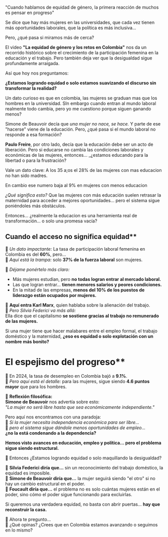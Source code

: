 "Cuando hablamos de equidad de género, la primera reacción de muchos es pensar en progreso"

Se dice que hay más mujeres en las universidades, que cada vez tienen más oportunidades laborales, que la política es más inclusiva…

Pero, ¿qué pasa si miramos más de cerca?

El video **"La equidad de género y los retos en Colombia"** nos da un recorrido histórico sobre el crecimiento de la participación femenina en la educación y el trabajo. Pero también deja ver que la desigualdad sigue profundamente arraigada.

Así que hoy nos preguntamos:

**¿Estamos logrando equidad o solo estamos suavizando el discurso sin transformar la realidad?**

Un dato curioso es que en colombia, las mujeres se graduan mas que los hombres en la universidad. SIn embargo cuando entran al mundo laboral realmente todo cambia, pero yo me cuestiono porque siguen ganando menos?

Simone de Beauvoir decía que _una mujer no nace, se hace._ Y parte de ese "hacerse" viene de la educación. Pero, ¿qué pasa si el mundo laboral no responde a esa formación?

**Paulo Freire**, por otro lado, decía que la educación debe ser un acto de liberación. Pero si educarse no cambia las condiciones laborales y económicas de las mujeres, entonces… _¿estamos educando para la libertad o para la frustración?

Vale un dato clave: 
A los 35 a;os el 28% de las mujeres con mas educacion no han sido madres.

En cambio ese numero baja al 9% en mujeres con menos educacion

_¿Qué significa esto?_ 
Que las mujeres con más educación suelen retrasar la maternidad para acceder a mejores oportunidades... pero el sistema sigue poniéndoles más obstáculos.

Entonces… ¿realmente la educacion es una herramienta real de transformación… o solo una promesa vacía?

##  Cuando el acceso no significa equidad**

📌 _Un dato impactante:_ La tasa de participación laboral femenina en Colombia es del **60%**, pero...  
📢 _Aquí está la trampa:_ solo **37% de la fuerza laboral** son mujeres.

🎤 _Déjame ponértelo más claro:_

- Más mujeres estudian, pero **no todas logran entrar al mercado laboral.**
- Las que logran entrar… **tienen menores salarios y peores condiciones.**
- En la mitad de las empresas, **menos del 10% de los puestos de liderazgo están ocupados por mujeres.**

🔎 **Aquí entra Karl Marx**, quien hablaba sobre la alienación del trabajo.  
📢 _Pero Silvia Federici va más allá:_  
Ella dice que el capitalismo **se sostiene gracias al trabajo no remunerado de las mujeres.**

Si una mujer tiene que hacer malabares entre el empleo formal, el trabajo doméstico y la maternidad,
**¿eso es equidad o solo explotación con un nombre más bonito?**


# El espejismo del progreso**

📌 En 2024, la tasa de desempleo en Colombia bajó a **9.1%**.  
📢 _Pero aquí está el detalle:_ para las mujeres, sigue siendo **4.6 puntos mayor** que para los hombres.

🔎 **Reflexión filosófica:**  
**Simone de Beauvoir** nos advertía sobre esto:  
_"La mujer no será libre hasta que sea económicamente independiente."_

Pero aquí nos encontramos con una paradoja:  
📢 _Si la mujer necesita independencia económica para ser libre…_  
📢 _pero el sistema sigue dándole menos oportunidades de empleo…_  
**¿no la está condenando a la dependencia?**

**Hemos visto avances en educación, empleo y política… pero el problema sigue siendo estructural.**

📢 Entonces
¿Estamos logrando equidad o solo maquillando la desigualdad?

🔎 **Silvia Federici diría que…** sin un reconocimiento del trabajo doméstico, la equidad es imposible.  
🔎 **Simone de Beauvoir diría que…** la mujer seguirá siendo "el otro" si no hay un cambio estructural en el poder.  
🔎 **Foucault diría que…** el problema no es solo cuántas mujeres están en el poder, sino cómo el poder sigue funcionando para excluirlas.

Si queremos una verdadera equidad, no basta con abrir puertas… **hay que reconstruir la casa.**

🎤 Ahora te pregunto…  
📢 ¿Qué opinas? ¿Crees que en Colombia estamos avanzando o seguimos en lo mismo?

